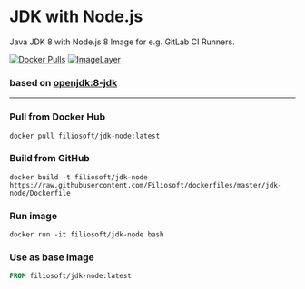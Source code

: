 # JDK with Node.js
Java JDK 8 with Node.js 8 Image for e.g. GitLab CI Runners.

[![Docker Pulls](https://img.shields.io/docker/pulls/filiosoft/jdk-node.svg?style=flat-square)](https://hub.docker.com/r/filiosoft/jdk-node/)
[![ImageLayer](https://badge.imagelayers.io/filiosoft/jdk-node:latest.svg)](https://imagelayers.io/?images=filiosoft/jdk-node:latest)

### based on [openjdk:8-jdk](https://hub.docker.com/_/openjdk/)
----
### Pull from Docker Hub
```
docker pull filiosoft/jdk-node:latest
```

### Build from GitHub
```
docker build -t filiosoft/jdk-node https://raw.githubusercontent.com/Filiosoft/dockerfiles/master/jdk-node/Dockerfile
```

### Run image
```
docker run -it filiosoft/jdk-node bash
```

### Use as base image
```Dockerfile
FROM filiosoft/jdk-node:latest
```